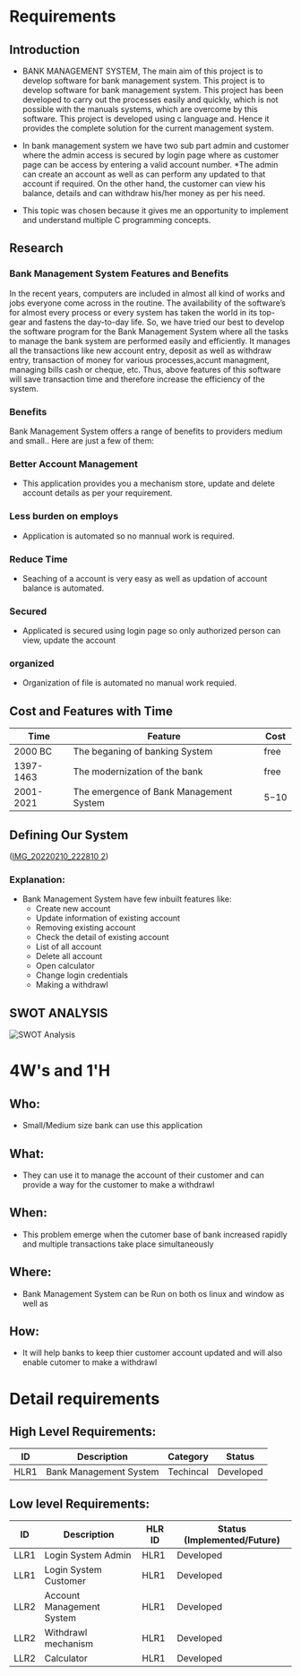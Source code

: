 # Requirements
## Introduction
* BANK MANAGEMENT SYSTEM, The main aim of this project is to develop software for bank management system. This project is to develop software for bank management system. This project has been developed to carry out the processes easily and quickly, which is not possible with the manuals systems, which are overcome by this software. This project is developed using c language and. Hence it provides the complete solution for the current management system.

* In bank management system we have two sub part admin and customer where the admin access is secured by login page where as customer page can be access by entering a valid account number.
*The admin can create an account as well as can perform any updated to that account if required. On the other hand, the customer can view his balance, details and can withdraw his/her money as per his need.

* This topic was chosen because it gives me an opportunity to implement and understand multiple C programming concepts.

## Research
### Bank Management System Features and Benefits
In the recent years, computers are included in almost all kind of works and jobs everyone come across in the routine. The availability of the software’s for almost every process or every system has taken the world in its top-gear and fastens the day-to-day life. So, we have tried our best to develop the software program for the Bank Management System where all the tasks to manage the bank system are performed easily and efficiently. It manages all the transactions like new account entry, deposit as well as withdraw entry, transaction of money for various processes,accunt managment, managing bills cash or cheque, etc. Thus, above features of this software will save transaction time and therefore increase the efficiency of the system.

### Benefits
Bank Management System offers a range of benefits to providers medium and small.. Here are just a few of them:

### Better Account Management
* This application provides you a mechanism store, update and delete account details as per your requirement.

### Less burden on employs 
* Application is automated so no mannual work is required.

### Reduce Time
* Seaching of a account is very easy as well as updation of account balance is automated.

### Secured
* Applicated is secured using login page so only authorized person can view, update the account

### organized
* Organization of file is automated no manual work requied. 

## Cost and Features with Time 
| Time | Feature | Cost |
| ----- | ----- | ----- |
| 2000 BC | The beganing of banking System| free |
| 1397-1463 | The modernization of the bank | free |
| 2001-2021 | The emergence of Bank Management System  | $5-$10|

## Defining Our System
([IMG_20220210_222810 2](https://user-images.githubusercontent.com/94468330/153458453-885c622c-c5b7-42db-bb66-8f84ee1588f6.jpg))
### Explanation:
* Bank Management System  have few inbuilt features like:
    * Create new account
    * Update information of existing account
    * Removing existing account
    * Check the detail of existing account
    * List of all account
    * Delete all account
    * Open calculator
    * Change login credentials
    * Making a withdrawl

## SWOT ANALYSIS
![SWOT Analysis](https://github.com/Aranshu/Project/blob/master/6_ImagesAndVideos/SWOT.PNG?raw=true)

# 4W&#39;s and 1&#39;H

## Who:
* Small/Medium size bank can use this application

## What:
* They can use it to manage the account of their customer and can provide a way for the customer to make a withdrawl

## When:
* This problem emerge when the cutomer base of bank increased rapidly and multiple transactions take place simultaneously

## Where:
* Bank Management System can be Run on both os linux and window as well as 

## How:
* It will help banks to keep thier customer account updated and will also enable cutomer to make a withdrawl

# Detail requirements
## High Level Requirements: 
| ID | Description | Category | Status | 
| ----- | ----- | ------- | ---------|
| HLR1 | Bank Management System | Techincal | Developed  | 

##  Low level Requirements:
 
| ID | Description | HLR ID | Status (Implemented/Future) |
| ------ | --------- | ------ | ----- |
| LLR1 | Login System Admin | HLR1 |  Developed  |
| LLR1 | Login System Customer| HLR1 |  Developed  |
| LLR2 | Account Management System | HLR1 |  Developed |
| LLR2 | Withdrawl mechanism | HLR1 |  Developed  |
| LLR2 | Calculator | HLR1 |  Developed  |



